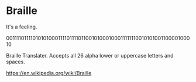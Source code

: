 # Braille
It's a feeling.

001111011110101010001111011110110010100010001111111001010100110000100010

Braille Translater. Accepts all 26 alpha lower or uppercase letters and spaces.

https://en.wikipedia.org/wiki/Braille
